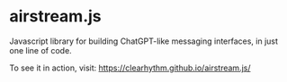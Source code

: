 # airstream.js
Javascript library for building ChatGPT-like messaging interfaces, in just one line of code.

To see it in action, visit:
https://clearhythm.github.io/airstream.js/
